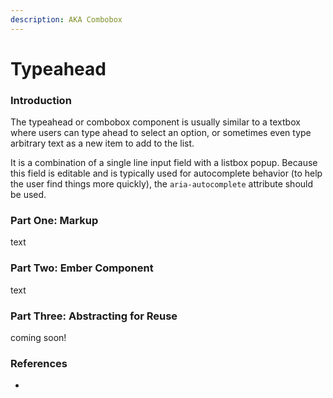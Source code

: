 ```yaml
---
description: AKA Combobox
---
```


# Typeahead

### Introduction

The typeahead or combobox component is usually similar to a textbox where users can type ahead to select an option, or sometimes even type arbitrary text as a new item to add to the list. 

It is a combination of a single line input field with a listbox popup. Because this field is editable and is typically used for autocomplete behavior \(to help the user find things more quickly\), the `aria-autocomplete` attribute should be used. 

### Part One: Markup

text

### Part Two: Ember Component

text

### Part Three: Abstracting for Reuse

coming soon!

### References

* 
